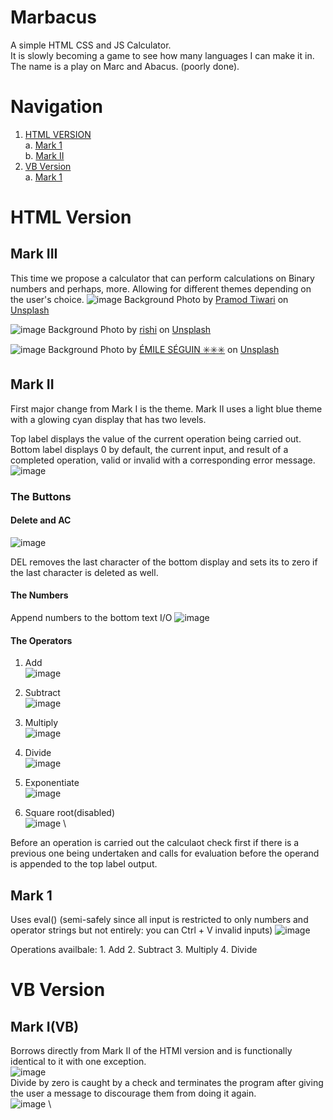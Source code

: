 # Marbacus
A simple HTML CSS and JS Calculator. \
It is slowly becoming a game to see how many languages I can make it in. \
The name is a play on Marc and Abacus. (poorly done).

# Navigation
1. [HTML VERSION](#html-version) \
    a. [Mark 1](#mark-1) \
    b. [Mark II](#mark-ii)
2. [VB Version](#vb-version) \
    a. [Mark 1](#mark-ivb)


# HTML Version
## Mark III
This time we propose a calculator that can perform calculations on Binary numbers and perhaps, more.
Allowing for different themes depending on the user's choice.
![image](https://github.com/marcilustra/Marbacus/assets/111253348/1ccd95fb-b352-40a6-bfb3-3bd35b0760c1)
Background Photo by <a href="https://unsplash.com/es/@pramodtiwari?utm_source=unsplash&utm_medium=referral&utm_content=creditCopyText">Pramod Tiwari</a> on <a href="https://unsplash.com/t/3d-renders?utm_source=unsplash&utm_medium=referral&utm_content=creditCopyText">Unsplash</a>

![image](https://github.com/marcilustra/Marbacus/assets/111253348/b9c15d87-617e-4d6c-8b3d-5bb85c392c20)
Background Photo by <a href="https://unsplash.com/@beingabstrac?utm_source=unsplash&utm_medium=referral&utm_content=creditCopyText">rishi</a> on <a href="https://unsplash.com/s/photos/red-and-black?utm_source=unsplash&utm_medium=referral&utm_content=creditCopyText">Unsplash</a>

![image](https://github.com/marcilustra/Marbacus/assets/111253348/33246801-59c0-437d-a063-ac603db665db)
Background Photo by <a href="https://unsplash.com/@emileseguin?utm_source=unsplash&utm_medium=referral&utm_content=creditCopyText">ÉMILE SÉGUIN ✳️✳️✳️</a> on <a href="https://unsplash.com/wallpapers/colors/white?utm_source=unsplash&utm_medium=referral&utm_content=creditCopyText">Unsplash</a>
  

## Mark II
First major change from Mark I is the theme. 
Mark II uses a light blue theme with a glowing cyan display that has two levels.

Top label displays the value of the current operation being carried out.
Bottom label displays 0 by default, the current input, and result of a completed operation, valid or invalid with a corresponding error message.
![image](https://github.com/marcilustra/Marbacus/assets/111253348/bd06af08-a380-4ec0-9a29-bea3ec5e0aa0)

### The Buttons
#### Delete and AC
![image](https://github.com/marcilustra/Marbacus/assets/111253348/d0f98c58-6709-496a-b9e6-09f139be72c6)

DEL removes the last character of the bottom display and sets its to zero if the last character is deleted as well.

#### The Numbers
Append numbers to the bottom text I/O
![image](https://github.com/marcilustra/Marbacus/assets/111253348/299b3ce2-cba5-4dcd-a4a3-4d3c5495777a)

#### The Operators
1. Add \
   ![image](https://github.com/marcilustra/Marbacus/assets/111253348/0313cc5d-f7d2-470f-8dde-2c1996c28fa2)

3. Subtract \
   ![image](https://github.com/marcilustra/Marbacus/assets/111253348/57fc57b4-562c-4fd3-a4d4-8e0686ae8c80)

5. Multiply \
   ![image](https://github.com/marcilustra/Marbacus/assets/111253348/1b5cfc69-0f11-443a-8c6e-ccb8b25772ad)

7. Divide \
   ![image](https://github.com/marcilustra/Marbacus/assets/111253348/e65b0b3e-92fa-4c72-9ca5-8537f2a62186)

9. Exponentiate \
    ![image](https://github.com/marcilustra/Marbacus/assets/111253348/15a5699e-6c8a-450c-9baf-1cf48a801cfb)

11. Square root(disabled) \
    ![image](https://github.com/marcilustra/Marbacus/assets/111253348/6a82f2c7-1a0d-49a8-8d38-00ec8f1a6488) \

Before an operation is carried out the calculaot check first if there is a previous one being undertaken and calls for evaluation before the operand is appended to the top label output.

## Mark 1
Uses eval() (semi-safely since all input is restricted to only numbers and operator strings but not entirely: you can Ctrl + V invalid inputs)
![image](https://github.com/marcilustra/Marbacus/assets/111253348/96f3a396-dbea-417e-a43a-4783033bd15b)

Operations availbale:
    1. Add
    2. Subtract
    3. Multiply
    4. Divide

# VB Version
## Mark I(VB)

Borrows directly from Mark II of the HTMl version and is functionally identical to it with one exception. \
![image](https://github.com/marcilustra/Marbacus/assets/111253348/ff708bed-bd1b-435c-a2da-8b7cbeed28bb) \
Divide by zero is caught by a check and terminates the program after giving the user a message to discourage them from doing it again. \
![image](https://github.com/marcilustra/Marbacus/assets/111253348/16cff665-841a-4ad0-82a8-c978d9bfeac0) \


